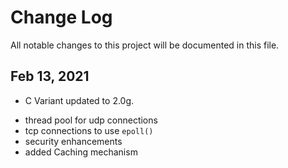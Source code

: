 # Change Log 
All notable changes to this project will be documented in this file.


## Feb 13, 2021 
* C Variant updated to 2.0g.  
 - thread pool for udp connections
 - tcp connections to use `epoll()`
 - security enhancements
 - added Caching mechanism 
 
